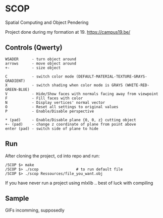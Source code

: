 # SCOP
Spatial Computing and Object Pendering

Project done during my formation at 19. https://campus19.be/

## Controls (Qwerty)
```
WSADER      - turn object around
arrows      - move object around
+-          - size object

C           - switch color mode (DEFAULT-MATERIAL-TEXTURE-GRAYS-GRADIENT)
X           - switch shading when color mode is GRAYS (WHITE-RED-GREEN-BLUE)
V           - Hide/Show faces with normals facing away from viewpoint
F           - Fill faces with color
N           - Display vertices' normal vector
O           - Reset all settings to original values
P           - Enable/Disable perspective

* (pad)     - Enable/Disable plane {0, 0, z} cutting object
+- (pad)    - change z coordinate of plane from point above
enter (pad) - switch side of plane to hide
```

## Run
After cloning the project, cd into repo and run:

```
/SCOP $> make
/SCOP $> ./scop					# to run default file
/SCOP $> ./scop Ressources/file_you_want.obj
```

If you have never run a project using mlxlib .. best of luck with compiling

## Sample
GIFs incomming, supposedly